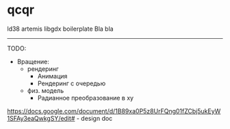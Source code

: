 ﻿# qcqr
ld38 artemis libgdx boilerplate
Bla bla



-----------------------------------------
TODO:

+ Вращение:
     + рендеринг
        + Анимация
        + Рендеринг с очередью
     + физ. модель
        + Радианное преобразование в xy
        

https://docs.google.com/document/d/1B89xa0P5z8UrFQng01fZCbj5ukEyW1SFAy3eaQwkgSY/edit# - design doc